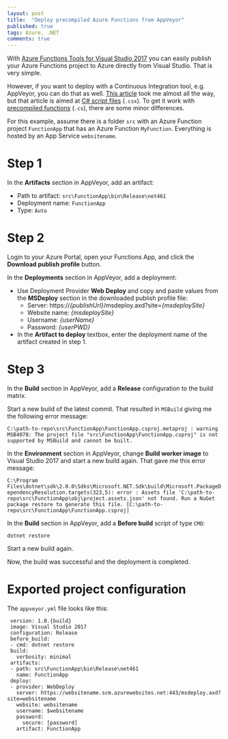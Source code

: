 ```yaml
---
layout: post
title:  "Deploy precompiled Azure Functions from AppVeyor"
published: true
tags: Azure, .NET
comments: true
---
```

With [Azure Functions Tools for Visual Studio 2017](https://docs.microsoft.com/en-us/azure/azure-functions/functions-develop-vs) you can easily publish your Azure Functions project to Azure directly from Visual Studio. That is very simple. 

However, if you want to deploy with a Continuous Integration tool, e.g. AppVeyor, you can do that as well. [This article](https://alastairchristian.com/deploying-azure-functions-from-appveyor-75fe03771d0c) took me almost all the way, but that article is aimed at [C# script files](https://docs.microsoft.com/en-us/azure/azure-functions/functions-reference-csharp) (`.csx`). To get it work with [precompiled functions](https://docs.microsoft.com/en-us/azure/azure-functions/functions-dotnet-class-library) (`.cs`), there are some minor differences.

For this example, assume there is a folder `src` with an Azure Function project `FunctionApp` that has an Azure Function `MyFunction`. Everything is hosted by an App Service `websitename`.

Step 1
======
In the **Artifacts** section in AppVeyor, add an artifact:
* Path to artifact: `src\FunctionApp\bin\Release\net461`
* Deployment name: `FunctionApp`
* Type: `Auto`

Step 2
======
Login to your Azure Portal, open your Functions App, and click the **Download publish profile** button. 

In the **Deployments** section in AppVeyor, add a deployment: 
* Use Deployment Provider **Web Deploy** and copy and paste values from the **MSDeploy** section in the downloaded publish profile file:
  - Server: https://*{publishUrl}*/msdeploy.axd?site=*{msdeploySite}*
  - Website name: *{msdeploySite}*
  - Username: *{userName}*
  - Password: *{userPWD}*
* In the **Artifact to deploy** textbox, enter the deployment name of the artifact created in step 1.

Step 3
======
In the **Build** section in AppVeyor, add a **Release** configuration to the build matrix.

Start a new build of the latest commit. That resulted in `MSBuild` giving me the following error message:

```C:\path-to-repo\src\FunctionApp\FunctionApp.csproj.metaproj : warning MSB4078: The project file "src\FunctionApp\FunctionApp.csproj" is not supported by MSBuild and cannot be built.```

In the **Environment** section in AppVeyor, change **Build worker image** to Visual Studio 2017 and start a new build again. That gave me this error message:

```C:\Program Files\dotnet\sdk\2.0.0\Sdks\Microsoft.NET.Sdk\build\Microsoft.PackageDependencyResolution.targets(323,5): error : Assets file 'C:\path-to-repo\src\FunctionApp\obj\project.assets.json' not found. Run a NuGet package restore to generate this file. [C:\path-to-repo\src\FunctionApp\FunctionApp.csproj]```

In the **Build** section in AppVeyor, add a **Before build** script of type `CMD`:
```
dotnet restore
```
Start a new build again.

Now, the build was successful and the deployment is completed.


Exported project configuration
==============================
The `appveyor.yml` file looks like this:
```
 version: 1.0.{build}
 image: Visual Studio 2017
 configuration: Release
 before_build:
 - cmd: dotnet restore
 build:
   verbosity: minimal
 artifacts:
 - path: src\FunctionApp\bin\Release\net461
   name: FunctionApp
 deploy:
 - provider: WebDeploy
   server: https://websitename.scm.azurewebsites.net:443/msdeploy.axd?site=websitename
   website: websitename
   username: $websitename
   password:
     secure: [password]
   artifact: FunctionApp
```